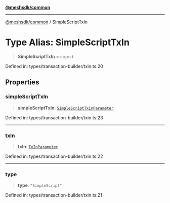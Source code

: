[**@meshsdk/common**](../README.md)

***

[@meshsdk/common](../globals.md) / SimpleScriptTxIn

# Type Alias: SimpleScriptTxIn

> **SimpleScriptTxIn** = `object`

Defined in: types/transaction-builder/txin.ts:20

## Properties

### simpleScriptTxIn

> **simpleScriptTxIn**: [`SimpleScriptTxInParameter`](SimpleScriptTxInParameter.md)

Defined in: types/transaction-builder/txin.ts:23

***

### txIn

> **txIn**: [`TxInParameter`](TxInParameter.md)

Defined in: types/transaction-builder/txin.ts:22

***

### type

> **type**: `"SimpleScript"`

Defined in: types/transaction-builder/txin.ts:21
